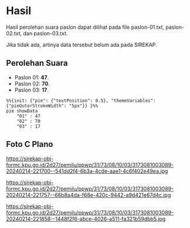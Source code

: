 # Hasil

Hasil perolehan suara paslon dapat dilihat pada file paslon-01.txt, paslon-02.txt, dan paslon-03.txt.

Jika tidak ada, artinya data tersebut belum ada pada SIREKAP.

## Perolehan Suara

 * Paslon 01: **47**.
 * Paslon 02: **70**.
 * Paslon 03: **17**.

```mermaid
%%{init: {"pie": {"textPosition": 0.5}, "themeVariables": {"pieOuterStrokeWidth": "5px"}} }%%
pie showData
    "01" : 47
    "02" : 70
    "03" : 17
```
## Foto C Plano

https://sirekap-obj-formc.kpu.go.id/2d27/pemilu/ppwp/31/73/08/10/03/3173081003089-20240214-221700--541dd2f4-6b3a-4cde-aae1-4c6f402e49ea.jpg

https://sirekap-obj-formc.kpu.go.id/2d27/pemilu/ppwp/31/73/08/10/03/3173081003089-20240214-221757--66b8a4da-f68e-420c-9442-a9d421e67d4c.jpg

https://sirekap-obj-formc.kpu.go.id/2d27/pemilu/ppwp/31/73/08/10/03/3173081003089-20240214-221858--1448f2f6-abce-4026-a511-fa321b59dbb5.jpg
